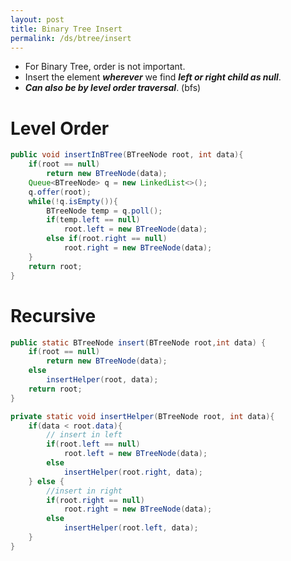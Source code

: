 ```yaml
---
layout: post
title: Binary Tree Insert
permalink: /ds/btree/insert
---
```


- For Binary Tree, order is not important.
- Insert the element ***wherever*** we find ***left or right child as null***.
- ***Can also be by level order traversal***. (bfs)

# Level Order

```java
public void insertInBTree(BTreeNode root, int data){
    if(root == null)
        return new BTreeNode(data);
    Queue<BTreeNode> q = new LinkedList<>();
    q.offer(root);
    while(!q.isEmpty()){
        BTreeNode temp = q.poll();
        if(temp.left == null)
            root.left = new BTreeNode(data);
        else if(root.right == null)
            root.right = new BTreeNode(data);
    }
    return root;
}
```

# Recursive

```java
public static BTreeNode insert(BTreeNode root,int data) {
    if(root == null)
        return new BTreeNode(data);
    else
        insertHelper(root, data);
    return root;
}

private static void insertHelper(BTreeNode root, int data){
    if(data < root.data){
        // insert in left
        if(root.left == null)
            root.left = new BTreeNode(data);
        else
            insertHelper(root.right, data);
    } else {
        //insert in right
        if(root.right == null)
            root.right = new BTreeNode(data);
        else
            insertHelper(root.left, data);
    }
}
```